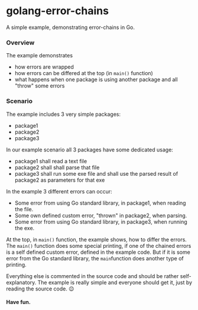 # golang-error-chains
A simple example, demonstrating error-chains in Go.

### Overview

The example demonstrates
- how errors are wrapped
- how errors can be differed at the top (in `main()` function)
- what happens when one package is using another package and all "throw" some errors

### Scenario

The example includes 3 very simple packages:
- package1
- package2
- package3

In our example scenario all 3 packages have some dedicated usage:
- package1 shall read a text file
- package2 shall shall parse that file
- package3 shall run some exe file and shall use the parsed result of package2 as parameters for that exe

In the example 3 different errors can occur:
- Some error from using Go standard library, in package1, when reading the file.
- Some own defined custom error, "thrown" in package2, when parsing.
- Some error from using Go standard library, in package3, when running the exe.

At the top, in `main()` function, the example shows, how to differ the errors. The `main()` function does some special printing, if one of the chained errors is a self defined custom error, defined in the example code. But if it is some error from the Go standard library, the `main`function does another type of printing.

Everything else is commented in the source code and should be rather self-explanatory. The example is really simple and everyone should get it, just by reading the source code. 😉

#### Have fun.
